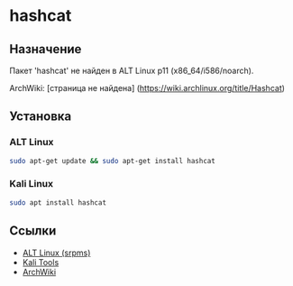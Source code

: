 # hashcat

## Назначение

Пакет 'hashcat' не найден в ALT Linux p11 (x86_64/i586/noarch).

ArchWiki: [страница не найдена] (https://wiki.archlinux.org/title/Hashcat)

## Установка

### ALT Linux
```bash
sudo apt-get update && sudo apt-get install hashcat
```

### Kali Linux
```bash
sudo apt install hashcat
```

## Ссылки

- [ALT Linux (srpms)](https://packages.altlinux.org/ru/p11/srpms/hashcat/)
- [Kali Tools](https://www.kali.org/tools/hashcat/)
- [ArchWiki](https://wiki.archlinux.org/title/Hashcat)
